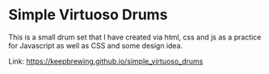 # Simple Virtuoso Drums

This is a small drum set that I have created via html, css and js as a practice for Javascript as well as CSS and some design idea.

Link: https://keepbrewing.github.io/simple_virtuoso_drums
